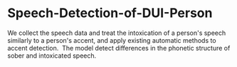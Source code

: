 # Speech-Detection-of-DUI-Person
We collect the speech data and treat the intoxication of a person's speech similarly to a person's accent, and apply existing automatic methods to accent detection. ​ The model detect differences in the phonetic structure of sober and intoxicated speech. 
